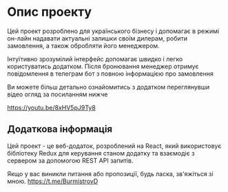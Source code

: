 # Опис проекту

Цей проект розроблено для українського бізнесу і допомагає в режимі он-лайн надавати актуальні залишки своїм дилерам, 
робити замовлення, а також обробляти його менеджером.

Інтуїтивно зрозумілий інтерфейс допомагає швидко і легко користуватись додатком. 
Після бронювання менеджер отримує повідомлення в телеграм бот з повною інформацією про замовлення

Ви можете більш детально ознайомитись з додатком переглянувши відео огляд за посиланням нижче

https://youtu.be/8xHV5pJ9Ty8

## Додаткова інформація

Цей проект - це веб-додаток, розроблений на React, який використовує бібліотеку Redux для керування станом додатку 
та взаємодіє з сервером за допомогою REST API запитів.

Якщо у вас виникли питання або пропозиції, будь ласка, зв'яжіться зі мною.
https://t.me/BurmistrovD
